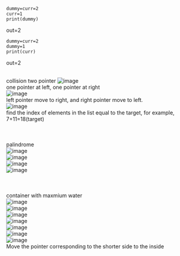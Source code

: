 ```
dummy=curr=2
curr=1
print(dummy)
```
out=2
```
dummy=curr=2
dummy=1
print(curr)
```
out=2
<br>
<br>

collision two pointer
![image](https://user-images.githubusercontent.com/111692657/210184169-da5d53fe-e276-4493-bf77-e009313756bc.png)  
one pointer at left, one pointer at right  
![image](https://user-images.githubusercontent.com/111692657/210184177-d9f36a40-c582-4b40-bf41-c7192e899d47.png)  
left pointer move to right, and right pointer move to left.  
![image](https://user-images.githubusercontent.com/111692657/210184200-99e60604-d048-4067-b20a-35d4add0b9e1.png)  
find the index of elements in the list equal to the target, for example, 7+11=18(target)  
<br>
<br>
<br>
palindrome  
![image](https://user-images.githubusercontent.com/111692657/210189292-48339758-0d5e-480b-9631-bf724ee8af1f.png)  
![image](https://user-images.githubusercontent.com/111692657/210189297-2967bc5f-19e7-41b2-9c2d-31ba1af1514b.png)  
![image](https://user-images.githubusercontent.com/111692657/210189302-cfc09ba4-72f1-47df-9bf9-5746fb7c21ad.png)  
![image](https://user-images.githubusercontent.com/111692657/210189306-965daea6-cf11-4e77-b377-2ee163c9166b.png)  
<br>
<br>
<br>
container with maxmium water  
![image](https://user-images.githubusercontent.com/111692657/210189333-41c20bfc-b2fc-4a6b-8444-3cb964017800.png)  
![image](https://user-images.githubusercontent.com/111692657/210189338-e895b5b7-611e-452f-beb9-a81b3c380b55.png)  
![image](https://user-images.githubusercontent.com/111692657/210189339-74aa0526-6bc7-4755-817b-d620420f9a7c.png)  
![image](https://user-images.githubusercontent.com/111692657/210189345-0fac8695-7aeb-4c0a-9861-f1b53a8b81af.png)  
![image](https://user-images.githubusercontent.com/111692657/210189350-44f7365a-d524-424e-9313-395819553f29.png)  
![image](https://user-images.githubusercontent.com/111692657/210189355-56f2f1d3-7c5e-416f-99ee-1efd804d302f.png)  
![image](https://user-images.githubusercontent.com/111692657/210189358-0dad0949-2097-40a7-9a50-d191d0ea9934.png)  
Move the pointer corresponding to the shorter side to the inside













